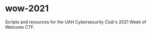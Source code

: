 wow-2021
=========

Scripts and resources for the UAH Cybersecurity Club's 2021 Week of Welcome CTF. 